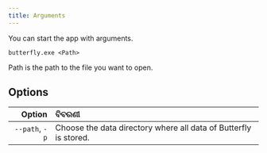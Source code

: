```yaml
---
title: Arguments
---
```


You can start the app with arguments.

`butterfly.exe <Path>`

Path is the path to the file you want to open.

## Options

|         Option | ବିବରଣୀ                                                                           |
| -------------: | :------------------------------------------------------------------------------- |
| `--path`, `-p` | Choose the data directory where all data of Butterfly is stored. |

